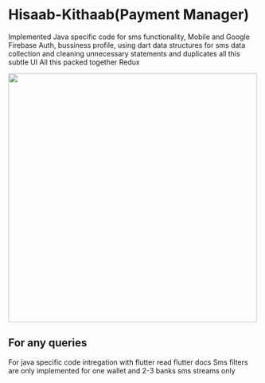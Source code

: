 # Hisaab-Kithaab(Payment Manager)

Implemented Java specific code for sms functionality, Mobile and Google Firebase Auth, bussiness profile, using dart data structures for sms data collection and cleaning unnecessary statements and duplicates all this subtle UI
All this packed together Redux


<img height="500" src="https://user-images.githubusercontent.com/45196516/81907057-d2cdb480-95e4-11ea-8cb8-f128d75c796b.jpg">


## For any queries 
For java specific code intregation with flutter read flutter docs
Sms filters are only implemented for one wallet and 2-3 banks sms streams only


